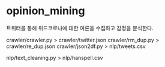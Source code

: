 # opinion_mining
트위터를 통해 위드코로나에 대한 여론을 수집하고 감정을 분석한다.


crawler/crawler.py > crawler/twitter.json
crawler/rm_dup.py > crawler/re_dup.json
crawler/json2df.py > nlp/tweets.csv

nlp/text_cleaning.py > nlp/hanspell.csv

